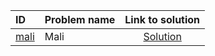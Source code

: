| ID | Problem name | Link to solution |
|:---|:---|:---:|
| [mali](https://open.kattis.com/problems/mali) | Mali | [Solution](https://github.com/versenyi98/kattis-solutions/tree/main/solutions/Mali)|
